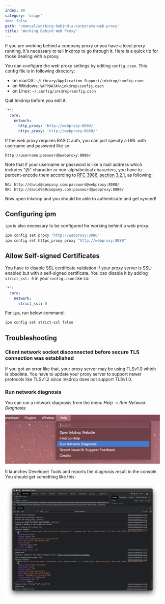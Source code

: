 ```yaml
---
index: 90
category: 'usage'
toc: false
path: '/manual/working-behind-a-corporate-web-proxy'
title: 'Working Behind Web Proxy'
---
```


If you are working behind a company proxy or you have a local proxy running, it's necessary to tell Inkdrop to go through it.
Here is a quick tip for those dealing with a proxy.

You can configure the web proxy settings by editing `config.cson`. This config file is in following directory:

- on macOS: `~/Library/Application Support/inkdrop/config.cson`
- on Windows: `%APPDATA%\inkdrop\config.cson`
- on Linux: `~/.config/inkdrop/config.cson`

Quit Inkdrop before you edit it.

```yaml
'*':
  core:
    network:
      http_proxy: 'http://webproxy:8080/'
      https_proxy: 'http://webproxy:8080/'
```

If the web proxy requires BASIC auth, you can just specify a URL with username and password like so:

```
http://username:password@webproxy:8080/
```

Note that if your username or password is like a mail address which includes "@" character or non-alphabetical characters, you have to percent-encode them according to [RFC 3986, section 3.2.1](https://tools.ietf.org/html/rfc3986#section-3.2.1), as following:

```
NG: http://david@company.com:password@webproxy:8080/
OK: http://david%40company.com:password@webproxy:8080/
```

Now open Inkdrop and you should be able to authenticate and get synced!

## Configuring ipm

`ipm` is also necessary to be configured for working behind a web proxy.

```bash
ipm config set proxy "http://webproxy:8080"
ipm config set https_proxy proxy "http://webproxy:8080"
```

## Allow Self-signed Certificates

You have to disable SSL certificate validation if your proxy server is SSL-enabled but with a self-signed certificate.
You can disable it by adding `strict_ssl: 0` in your `config.cson` like so:

```yaml
'*':
  core:
    network:
      strict_ssl: 0
```

For `ipm`, run below command:

```sh
ipm config set strict-ssl false
```

## Troubleshooting

### Client network socket disconnected before secure TLS connection was established

If you got an error like that, your proxy server may be using TLSv1.0 which is obsolete.
You have to update your proxy server to support newer protocols like TLSv1.2 since Inkdrop does not support TLSv1.0.

### Run network diagnosis

You can run a network diagnosis from the menu _Help → Run Network Diagnosis_:

![Network diagnosis menu](working-behind-a-corporate-web-proxy_network-diagnosis.png)

It launches Developer Tools and reports the diagnosis result in the console.
You should get something like this:

![Network diagnosis output](working-behind-a-corporate-web-proxy_network-diagnosis_result.png)
